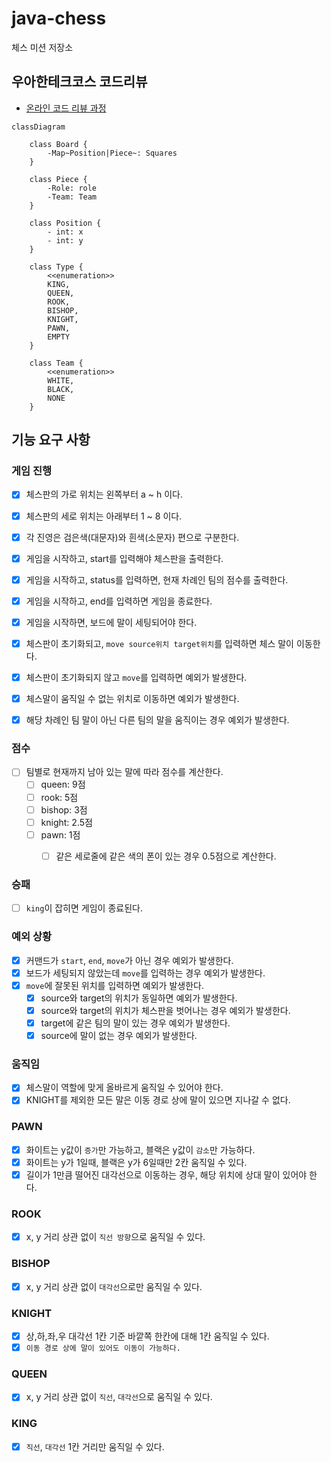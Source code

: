 # java-chess

체스 미션 저장소

## 우아한테크코스 코드리뷰

- [온라인 코드 리뷰 과정](https://github.com/woowacourse/woowacourse-docs/blob/master/maincourse/README.md)

```mermaid
classDiagram

    class Board {
        -Map~Position|Piece~: Squares
    }

    class Piece {
        -Role: role
        -Team: Team
    }

    class Position {
        - int: x
        - int: y
    }

    class Type {
        <<enumeration>>
        KING,
        QUEEN,
        ROOK,
        BISHOP,
        KNIGHT,
        PAWN,
        EMPTY
    }

    class Team {
        <<enumeration>>
        WHITE,
        BLACK,
        NONE
    }

```

## 기능 요구 사항

### 게임 진행

- [X] 체스판의 가로 위치는 왼쪽부터 a ~ h 이다.
- [X] 체스판의 세로 위치는 아래부터 1 ~ 8 이다.
- [X] 각 진영은 검은색(대문자)와 흰색(소문자) 편으로 구분한다.
- [x] 게임을 시작하고, start를 입력해야 체스판을 출력한다.
- [x] 게임을 시작하고, status를 입력하면, 현재 차례인 팀의 점수를 출력한다.
- [x] 게임을 시작하고, end를 입력하면 게임을 종료한다.
- [X] 게임을 시작하면, 보드에 말이 세팅되어야 한다.
- [X] 체스판이 초기화되고, `move source위치 target위치`를 입력하면 체스 말이 이동한다.
- [X] 체스판이 초기화되지 않고 `move`를 입력하면 예외가 발생한다.
- [X] 체스말이 움직일 수 없는 위치로 이동하면 예외가 발생한다.
- [X] 해당 차례인 팀 말이 아닌 다른 팀의 말을 움직이는 경우 예외가 발생한다.


### 점수
- [ ] 팀별로 현재까지 남아 있는 말에 따라 점수를 계산한다.
  - [ ] queen: 9점
  - [ ] rook: 5점
  - [ ] bishop: 3점
  - [ ] knight: 2.5점
  - [ ] pawn: 1점
    - [ ] 같은 세로줄에 같은 색의 폰이 있는 경우 0.5점으로 계산한다.


### 승패
- [ ] `king`이 잡히면 게임이 종료된다.


### 예외 상황

- [X] 커맨드가 `start`, `end`, `move`가 아닌 경우 예외가 발생한다.
- [X] 보드가 세팅되지 않았는데 `move`를 입력하는 경우 예외가 발생한다.
- [X] `move`에 잘못된 위치를 입력하면 예외가 발생한다.
  - [X] source와 target의 위치가 동일하면 예외가 발생한다.
  - [X] source와 target의 위치가 체스판을 벗어나는 경우 예외가 발생한다.
  - [X] target에 같은 팀의 말이 있는 경우 예외가 발생한다.
  - [X] source에 말이 없는 경우 예외가 발생한다.

### 움직임

- [X] 체스말이 역할에 맞게 올바르게 움직일 수 있어야 한다.
- [X] KNIGHT를 제외한 모든 말은 이동 경로 상에 말이 있으면 지나갈 수 없다.

### PAWN

- [X] 화이트는 y값이 `증가`만 가능하고, 블랙은 y값이 `감소`만 가능하다.
- [X] 화이트는 y가 1일때, 블랙은 y가 6일때만 2칸 움직일 수 있다.
- [X] 길이가 1만큼 떨어진 대각선으로 이동하는 경우, 해당 위치에 상대 말이 있어야 한다.

### ROOK

- [X] x, y 거리 상관 없이 `직선 방향`으로 움직일 수 있다.

### BISHOP

- [X] x, y 거리 상관 없이 `대각선`으로만 움직일 수 있다.

### KNIGHT

- [X] 상,하,좌,우 대각선 1칸 기준 바깥쪽 한칸에 대해 1칸 움직일 수 있다.
- [X] `이동 경로 상에 말이 있어도 이동이 가능하다.`

### QUEEN

- [X] x, y 거리 상관 없이 `직선`, `대각선`으로 움직일 수 있다.

### KING

- [X] `직선`, `대각선` 1칸 거리만 움직일 수 있다.
